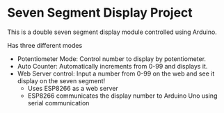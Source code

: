 # Seven Segment Display Project

This is a double seven segment display module controlled using Arduino.  

Has three different modes

- Potentiometer Mode: Control number to display by potentiometer.  
- Auto Counter: Automatically increments from 0-99 and displays it. 
- Web Server control: Input a number from 0-99 on the web and see it display on the seven segment!
	* Uses ESP8266 as a web server
	* ESP8266 communicates the display number to Arduino Uno using serial communication
